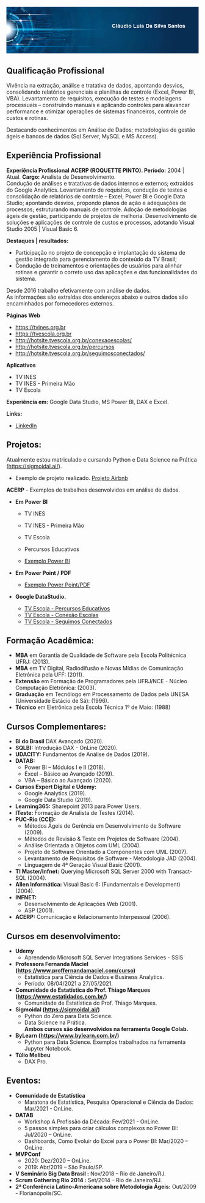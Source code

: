 ﻿
<p align="center">
<img src="banner05.png" >
</p>

## Qualificação Profissional
Vivência na extração, análise e tratativa de dados, apontando desvios, consolidando relatórios gerenciais e planilhas de controle (Excel, Power BI, VBA). Levantamento de requisitos, execução de testes e modelagens processuais – construindo manuais e aplicando controles para alavancar performance e otimizar operações de sistemas financeiros, controle de custos e rotinas.<p>

Destacando conhecimentos em Análise de Dados; metodologias de gestão ágeis e bancos de dados (Sql Server, MySQL e MS Access).

## Experiência Profissional
**Experiência Profissional**
**ACERP (ROQUETTE PINTO). Período:** 2004 | Atual. **Cargo:** Analista de Desenvolvimento.<br>
Condução de análises e tratativas de dados internos e externos; extraídos do Google Analytics. Levantamento de requisitos, condução de testes e consolidação de relatórios de controle – Excel; Power BI e Google Data Studio; apontando desvios, propondo planos de ação e adequações de processos; estruturando manuais de controle. Adoção de metodologias ágeis de gestão, participando de projetos de melhoria.  Desenvolvimento de soluções e aplicações de controle de custos e processos, adotando Visual Studio 2005 | Visual Basic 6. 
<p>

**Destaques | resultados:**
* Participação no projeto de concepção e implantação do sistema de gestão integrada para gerenciamento do conteúdo da TV Brasil;
* Condução de treinamentos e orientações de usuários para alinhar rotinas e garantir o correto uso das aplicações e das funcionalidades do sistema.
<p>

Desde 2016 trabalho efetivamente com análise de dados. <br>
As informações são extraídas dos endereços abaixo e outros dados são encaminhados por fornecedores externos.<p>

**Páginas Web** <p>
* https://tvines.org.br
* https://tvescola.org.br
* http://hotsite.tvescola.org.br/conexaoescolas/ 
* http://hotsite.tvescola.org.br/percursos 
* http://hotsite.tvescola.org.br/seguimosconectados/<p>

**Aplicativos** <p>

* TV INES
* TV INES - Primeira Mão
* TV Escola <p>

**Experiência em:** Google Data Studio, MS Power BI, DAX e Excel.<p>

**Links:**
*  [LinkedIn](https://www.linkedin.com/in/claudio-luis-da-silva-santos/)<p>


## Projetos:
 Atualmente estou matriculado e cursando Python e Data Science na Prática (https://sigmoidal.ai/). <br>
 * Exemplo de projeto realizado.
 [Projeto Airbnb](https://bit.ly/3qs4osv) <br>


**ACERP** - Exemplos de trabalhos desenvolvidos em análise de dados.<p>
* **Em Power BI**
	* TV INES 
	* TV INES - Primeira Mão 
	* TV Escola
	* Percursos Educativos <p>

	* [Exemplo Power BI](https://bit.ly/2Nau0Mi)<p>

* **Em Power Point / PDF**
	* [Exemplo Power Point/PDF](https://bit.ly/2ZrYjAp)<p>

* **Google DataStudio.**
	* [TV Escola - Percursos Educativos](https://datastudio.google.com/u/0/reporting/4620b903-c6d6-4812-8cc0-75b4b356c773/page/Ly6EB)
	* [TV Escola - Conexão Escolas](https://datastudio.google.com/u/0/reporting/afaefa9a-8b34-4489-939a-f2814647737e/page/fPZ3)
	* [TV Escola - Seguimos Conectados](https://datastudio.google.com/u/0/reporting/5586e817-19c0-446d-87f6-ba5a715fc36f/page/xIxLB)<p>


## Formação Acadêmica:
* **MBA** em  Garantia de Qualidade de Software pela Escola Politécnica UFRJ: (2013).<br>
* **MBA** em TV Digital, Radiodifusão e Novas Mídias de Comunicação Eletrônica pela UFF: (2011).<br>
* **Extensão** em Formação de Programadores pela UFRJ/NCE - Núcleo Computação Eletrônica: (2003).<br>
* **Graduação** em Tecnólogo em Processamento de Dados pela UNESA (Universidade Estácio de Sá): (1996). <br>
* **Técnico** em Eletrônica pela Escola Técnica 1º de Maio: (1988)<p><p>


## Cursos Complementares:
* **BI do Brasil** DAX Avançado (2020).                <br>
* **SQLBI:** Introdução DAX - OnLine (2020).           <br>
* **UDACITY:** Fundamentos de Análise de Dados (2019). <br>
* **DATAB:**
	* Power BI – Módulos I e II (2018).<br>
    * Excel – Básico ao Avançado (2019). <br>
    * VBA – Básico ao Avançado (2020). <br>
* **Cursos Expert Digital e Udemy:**
    * Google Analytics (2019). <br>
	* Google Data Studio (2019). <br>
* **Learning365:** Sharepoint 2013 para Power Users. <br>
* **ITeste:** Formação de Analista de Testes (2014). <br>
* **PUC-Rio (CCE):**
   * Métodos Ágeis de Gerência em Desenvolvimento de Software (2009). <br>
   * Métodos de Revisão & Teste em Projetos de Software (2004). <br>
   * Análise Orientada a Objetos com UML (2004).<br>
   * Projeto de Software Orientado a Componentes com UML (2007). <br>	
   * Levantamento de Requisitos de Software - Metodologia JAD (2004).<br>
   * Linguagem de 4ª Geração Visual Basic (2001).<br>
* **TI Master/Infnet:** Querying Microsoft SQL Server 2000 with Transact-SQL (2004).<br>
* **Allen Informática:** Visual Basic 6: (Fundamentals e Development) (2004).<br>
* **INFNET:**
	* Desenvolvimento de Aplicações Web (2001). <br>
	* ASP (2001). <br> 
* **ACERP:** Comunicação e Relacionamento Interpessoal (2006).
<p><p>


## Cursos em desenvolvimento:
* **Udemy**
	* Aprendendo Microsoft SQL Server Integrations Services - SSIS
* **Professora Fernanda Maciel (https://www.proffernandamaciel.com/curso)** <br>
	* Estatística para Ciência de Dados e Business Analytics. <br>
	* Período: 08/04/2021 a 27/05/2021. <br>
* **Comunidade de Estatística do Prof. Thiago Marques (https://www.estatidados.com.br/)** <br>
	* Comunidade de Estatística do Prof. Thiago Marques.<br>
* **Sigmoidal (https://sigmoidal.ai/)** <br>
	* Python do Zero para Data Science.<br>
	* Data Science na Prática. <br>
	**Ambos cursos são desenvolvidos na ferramenta Google Colab.**<br>
* **ByLearn (https://www.bylearn.com.br/)** <br>
	* Python para Data Science. Exemplos trabalhados na ferramenta Jupyter Notebook. <br>
* **Túlio Melibeu** <br>
	* DAX Pro. <p><p>
	

## Eventos:
* **Comunidade de Estatística**
	* Maratona de Estatística, Pesquisa Operacional e Ciência de Dados: Mar/2021 - OnLine.<br>
* **DATAB**
	* Workshop A Profissão da Década: Fev/2021 - OnLine. <br>
	* 5 passos simples para criar cálculos complexos no Power BI: Jul/2020 – OnLine. <br>
    * Dashboards, Como Evoluir do Excel para o Power BI: Mar/2020 – OnLine. <br>
* **MVPConf**
    * 2020: Dez/2020 – OnLine. <br>
    * 2019: Abr/2019 – São Paulo/SP. <br>
* **V Seminário Big Data Brasil  :** Nov/2018 – Rio de Janeiro/RJ. <br>
* **Scrum Gathering Rio 2014   :** Set/2014 – Rio de Janeiro/RJ. <br>
* **2ª Conferência Latino-Americana sobre Metodologia Ágeis:** Out/2009 - Florianópolis/SC.